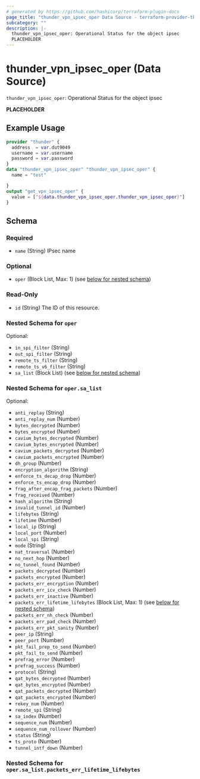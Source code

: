 ```yaml
---
# generated by https://github.com/hashicorp/terraform-plugin-docs
page_title: "thunder_vpn_ipsec_oper Data Source - terraform-provider-thunder"
subcategory: ""
description: |-
  thunder_vpn_ipsec_oper: Operational Status for the object ipsec
  PLACEHOLDER
---
```


# thunder_vpn_ipsec_oper (Data Source)

`thunder_vpn_ipsec_oper`: Operational Status for the object ipsec

__PLACEHOLDER__

## Example Usage

```terraform
provider "thunder" {
  address  = var.dut9049
  username = var.username
  password = var.password
}
data "thunder_vpn_ipsec_oper" "thunder_vpn_ipsec_oper" {
  name = "test"

}
output "get_vpn_ipsec_oper" {
  value = ["${data.thunder_vpn_ipsec_oper.thunder_vpn_ipsec_oper}"]
}
```

<!-- schema generated by tfplugindocs -->
## Schema

### Required

- `name` (String) IPsec name

### Optional

- `oper` (Block List, Max: 1) (see [below for nested schema](#nestedblock--oper))

### Read-Only

- `id` (String) The ID of this resource.

<a id="nestedblock--oper"></a>
### Nested Schema for `oper`

Optional:

- `in_spi_filter` (String)
- `out_spi_filter` (String)
- `remote_ts_filter` (String)
- `remote_ts_v6_filter` (String)
- `sa_list` (Block List) (see [below for nested schema](#nestedblock--oper--sa_list))

<a id="nestedblock--oper--sa_list"></a>
### Nested Schema for `oper.sa_list`

Optional:

- `anti_replay` (String)
- `anti_replay_num` (Number)
- `bytes_decrypted` (Number)
- `bytes_encrypted` (Number)
- `cavium_bytes_decrypted` (Number)
- `cavium_bytes_encrypted` (Number)
- `cavium_packets_decrypted` (Number)
- `cavium_packets_encrypted` (Number)
- `dh_group` (Number)
- `encryption_algorithm` (String)
- `enforce_ts_decap_drop` (Number)
- `enforce_ts_encap_drop` (Number)
- `frag_after_encap_frag_packets` (Number)
- `frag_received` (Number)
- `hash_algorithm` (String)
- `invalid_tunnel_id` (Number)
- `lifebytes` (String)
- `lifetime` (Number)
- `local_ip` (String)
- `local_port` (Number)
- `local_spi` (String)
- `mode` (String)
- `nat_traversal` (Number)
- `no_next_hop` (Number)
- `no_tunnel_found` (Number)
- `packets_decrypted` (Number)
- `packets_encrypted` (Number)
- `packets_err_encryption` (Number)
- `packets_err_icv_check` (Number)
- `packets_err_inactive` (Number)
- `packets_err_lifetime_lifebytes` (Block List, Max: 1) (see [below for nested schema](#nestedblock--oper--sa_list--packets_err_lifetime_lifebytes))
- `packets_err_nh_check` (Number)
- `packets_err_pad_check` (Number)
- `packets_err_pkt_sanity` (Number)
- `peer_ip` (String)
- `peer_port` (Number)
- `pkt_fail_prep_to_send` (Number)
- `pkt_fail_to_send` (Number)
- `prefrag_error` (Number)
- `prefrag_success` (Number)
- `protocol` (String)
- `qat_bytes_decrypted` (Number)
- `qat_bytes_encrypted` (Number)
- `qat_packets_decrypted` (Number)
- `qat_packets_encrypted` (Number)
- `rekey_num` (Number)
- `remote_spi` (String)
- `sa_index` (Number)
- `sequence_num` (Number)
- `sequence_num_rollover` (Number)
- `status` (String)
- `ts_proto` (Number)
- `tunnel_intf_down` (Number)

<a id="nestedblock--oper--sa_list--packets_err_lifetime_lifebytes"></a>
### Nested Schema for `oper.sa_list.packets_err_lifetime_lifebytes`


